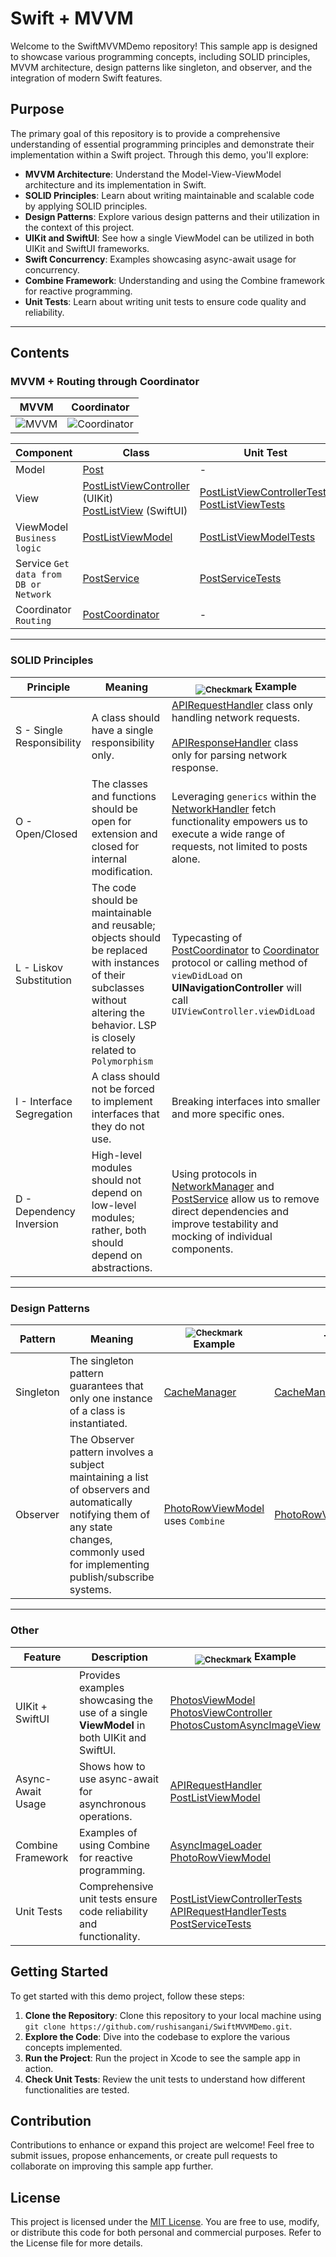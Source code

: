 # Swift + MVVM

Welcome to the SwiftMVVMDemo repository! This sample app is designed to showcase various programming concepts, including SOLID principles, MVVM architecture, design patterns like singleton, and observer, and the integration of modern Swift features.

## Purpose

The primary goal of this repository is to provide a comprehensive understanding of essential programming principles and demonstrate their implementation within a Swift project. Through this demo, you'll explore:

- **MVVM Architecture**: Understand the Model-View-ViewModel architecture and its implementation in Swift.
- **SOLID Principles**: Learn about writing maintainable and scalable code by applying SOLID principles.
- **Design Patterns**: Explore various design patterns and their utilization in the context of this project.
- **UIKit and SwiftUI**: See how a single ViewModel can be utilized in both UIKit and SwiftUI frameworks.
- **Swift Concurrency**: Examples showcasing async-await usage for concurrency.
- **Combine Framework**: Understanding and using the Combine framework for reactive programming.
- **Unit Tests**: Learn about writing unit tests to ensure code quality and reliability.

---

## Contents

### MVVM + Routing through Coordinator

| MVVM  |                    Coordinator       |
|-------------|--------------------------------------------------------------------------------------------|
| ![MVVM](https://miro.medium.com/v2/resize:fit:1400/1*SWQ5UQ1XU8wSykwXnWpiNg.png)       | ![Coordinator](https://www.tpisoftware.com/tpu/File/onlineResource/articles/1110/titlePageImg.png)                                                  

| Component   | Class                                                                                      | Unit Test                                                              |
|-------------|--------------------------------------------------------------------------------------------|------------------------------------------------------------------------|
| Model       | [Post](./SwiftMVVMDemo/Models/Post.swift)                                                 | -                                                                        |
| View        | [PostListViewController](./SwiftMVVMDemo/Views/PostList/UIKit/PostListViewController.swift) (UIKit) <br> [PostListView](./SwiftMVVMDemo/Views/PostList/SwiftUI/PostListView.swift) (SwiftUI) | [PostListViewControllerTests](./SwiftMVVMDemoTests/PostTests/PostListViewControllerTests.swift) <br> [PostListViewTests](./SwiftMVVMDemoTests/PostTests/PostListViewTests.swift) |
| ViewModel `Business logic`  | [PostListViewModel](./SwiftMVVMDemo/Views/PostList/PostListViewModel.swift)       | [PostListViewModelTests](./SwiftMVVMDemoTests/PostTests/PostListViewModelTests.swift)                                                       |
| Service `Get data from DB or Network`   | [PostService](./SwiftMVVMDemo/Services/PostService.swift) | [PostServiceTests](./SwiftMVVMDemoTests/PostTests/PostServiceTests.swift)                                                       |
| Coordinator `Routing` | [PostCoordinator](./SwiftMVVMDemo/Views/PostList/UIKit/PostCoordinator.swift) | -                                                                        |

---

### SOLID Principles

| Principle                         | Meaning                                              | <sub>![Checkmark](https://img.shields.io/badge/-&#x2714;-green)</sub> Example                                               |
|-----------------------------------|------------------------------------------------------|-------------------------------------------------------------|
| S - Single Responsibility         | A class should have a single responsibility only.   | [APIRequestHandler](https://github.com/rushisangani/NetworkKit/blob/main/Sources/NetworkKit/APIRequestHandler.swift) class only handling network requests. <br><br> [APIResponseHandler](https://github.com/rushisangani/NetworkKit/blob/main/Sources/NetworkKit/APIResponseHandler.swift) class only for parsing network response.           |
| O - Open/Closed                   | The classes and functions should be open for extension and closed for internal modification. | Leveraging `generics` within the [NetworkHandler](https://github.com/rushisangani/NetworkKit/blob/main/Sources/NetworkKit/NetworkManager.swift) fetch functionality empowers us to execute a wide range of requests, not limited to posts alone. |
| L - Liskov Substitution           | The code should be maintainable and reusable; objects should be replaced with instances of their subclasses without altering the behavior.  LSP is closely related to `Polymorphism`  | Typecasting of [PostCoordinator](./SwiftMVVMDemo/Views/PostList/UIKit/PostCoordinator.swift) to [Coordinator](./SwiftMVVMDemo/Coordinator/AppCoordinator.swift) protocol or calling method of `viewDidLoad` on **UINavigationController** will call `UIViewController.viewDidLoad` |
| I - Interface Segregation         | A class should not be forced to implement interfaces that they do not use. | Breaking interfaces into smaller and more specific ones. |
| D - Dependency Inversion          | High-level modules should not depend on low-level modules; rather, both should depend on abstractions. | Using protocols in [NetworkManager](https://github.com/rushisangani/NetworkKit/blob/main/Sources/NetworkKit/NetworkManager.swift) and [PostService](./SwiftMVVMDemo/Services/PhotoService.swift) allow us to remove direct dependencies and improve testability and mocking of individual components. |


---

### Design Patterns

| Pattern    | Meaning    | <sub>![Checkmark](https://img.shields.io/badge/-&#x2714;-green)</sub> Example | Tests |
|------------|------------|--------------------|-------|
| Singleton  | The singleton pattern guarantees that only one instance of a class is instantiated. | [CacheManager](./SwiftMVVMDemo/Helpers/Image%20Downloading/CacheManager.swift) | [CacheManagerTests](./SwiftMVVMDemoTests/ImageDownloadingTests/CacheManagerTests.swift) |
| Observer   | The Observer pattern involves a subject maintaining a list of observers and automatically notifying them of any state changes, commonly used for implementing publish/subscribe systems. | [PhotoRowViewModel](./SwiftMVVMDemo/Views/Photos/PhotoRowViewModel.swift) uses `Combine` | [PhotoRowViewModelTests](./SwiftMVVMDemoTests/PhotosTests/PhotoRowViewModelTests.swift) |


---

### Other

| Feature                      | Description                                                                         | <sub>![Checkmark](https://img.shields.io/badge/-&#x2714;-green)</sub> Example                                                 |
|------------------------------|-------------------------------------------------------------------------------------|---------------------------------------------------------|
| UIKit + SwiftUI              | Provides examples showcasing the use of a single **ViewModel** in both UIKit and SwiftUI. | [PhotosViewModel](./SwiftMVVMDemo/Views/Photos/PhotosViewModel.swift) <br> [PhotosViewController](./SwiftMVVMDemo/Views/Photos/UIKit/PhotosViewController.swift) <br> [PhotosCustomAsyncImageView](./SwiftMVVMDemo/Views/Photos/SwiftUI/PhotosCustomAsyncImageView.swift)                  |
| Async-Await Usage            | Shows how to use async-await for asynchronous operations.                             | [APIRequestHandler](https://github.com/rushisangani/NetworkKit/blob/main/Sources/NetworkKit/APIRequestHandler.swift) <br> [PostListViewModel](./SwiftMVVMDemo/Views/PostList/PostListViewModel.swift)                                |
| Combine Framework | Examples of using Combine for reactive programming.                         | [AsyncImageLoader](./SwiftMVVMDemo/Helpers/Image%20Downloading/AsyncImageLoader.swift)  <br> [PhotoRowViewModel](./SwiftMVVMDemo/Views/Photos/PhotoRowViewModel.swift)                       |
| Unit Tests                   | Comprehensive unit tests ensure code reliability and functionality.                  | [PostListViewControllerTests](./SwiftMVVMDemoTests/PostTests/PostListViewControllerTests.swift) <br> [APIRequestHandlerTests](https://github.com/rushisangani/NetworkKit/blob/main/Tests/NetworkKitTests/APIRequestHandlerTests.swift)  <br>  [PostServiceTests](./SwiftMVVMDemoTests/PostTests/PostServiceTests.swift)                                |


## Getting Started

To get started with this demo project, follow these steps:

1. **Clone the Repository**: Clone this repository to your local machine using `git clone https://github.com/rushisangani/SwiftMVVMDemo.git`.
2. **Explore the Code**: Dive into the codebase to explore the various concepts implemented.
3. **Run the Project**: Run the project in Xcode to see the sample app in action.
4. **Check Unit Tests**: Review the unit tests to understand how different functionalities are tested.

## Contribution

Contributions to enhance or expand this project are welcome! Feel free to submit issues, propose enhancements, or create pull requests to collaborate on improving this sample app further.

## License

This project is licensed under the [MIT License](LICENSE). You are free to use, modify, or distribute this code for both personal and commercial purposes. Refer to the License file for more details.
